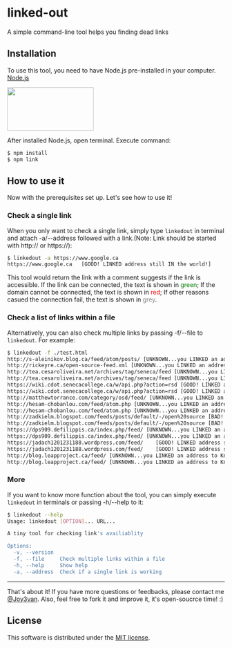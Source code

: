 # linked-out

A simple command-line tool helps you finding dead links

## Installation

To use this tool, you need to have Node.js pre-installed in your computer.
[Node.js](https://nodejs.org/en/download/) 

<img src="https://nodejs.org/static/images/logos/nodejs-new-pantone-black.ai" width="200" height="100">

After installed Node.js, open terminal. Execute command:
```bash
$ npm install
$ npm link
```

## How to use it

Now with the prerequisites set up. Let's see how to use it!

### Check a single link

When you only want to check a single link, simply type ```linkedout``` in terminal and attach -a/--address followed with a link.(Note: Link should be started with http:// or https://):
```bash
$ linkedout -a https://www.google.ca 
https://www.google.ca   [GOOD! LINKED address still IN the world!]
```
This tool would return the link with a comment suggests if the link is accessible.
If the link can be connected, the text is shown in <span style="color:green">green</span>; If the domain cannot be connected, the text is shown in <span style="color:red">red</span>;
If other reasons casued the connection fail, the text is shown in <span style="color:grey">grey</span>.

### Check a list of links within a file

Alternatively, you can also check multiple links by passing -f/--file to ```linkedout```. For example:
```bash
$ linkedout -f ./test.html
http://s-aleinikov.blog.ca/feed/atom/posts/ [UNKNOWN...you LINKED an address to Knowhere?]
http://rickeyre.ca/open-source-feed.xml [UNKNOWN...you LINKED an address to Knowhere?]
http://tea.cesaroliveira.net/archives/tag/seneca/feed [UNKNOWN...you LINKED an address to Knowhere?]
http://tea.cesaroliveira.net/archives/tag/seneca/feed [UNKNOWN...you LINKED an address to Knowhere?]
https://wiki.cdot.senecacollege.ca/w/api.php?action=rsd [GOOD! LINKED address still IN the world!]
https://wiki.cdot.senecacollege.ca/w/api.php?action=rsd [GOOD! LINKED address still IN the world!]
http://matthewtorrance.com/category/osd/feed/ [UNKNOWN...you LINKED an address to Knowhere?]
http://hesam-chobanlou.com/feed/atom.php [UNKNOWN...you LINKED an address to Knowhere?]
http://hesam-chobanlou.com/feed/atom.php [UNKNOWN...you LINKED an address to Knowhere?]
http://zadkielm.blogspot.com/feeds/posts/default/-/open%20source [BAD! LINKED address is OUT of this dimension :(]
http://zadkielm.blogspot.com/feeds/posts/default/-/open%20source [BAD! LINKED address is OUT of this dimension :(]
https://dps909.defilippis.ca/index.php/feed/ [UNKNOWN...you LINKED an address to Knowhere?]
https://dps909.defilippis.ca/index.php/feed/ [UNKNOWN...you LINKED an address to Knowhere?]
https://jadach1201231188.wordpress.com/feed/    [GOOD! LINKED address still IN the world!]
https://jadach1201231188.wordpress.com/feed/    [GOOD! LINKED address still IN the world!]
http://blog.leapproject.ca/feed/ [UNKNOWN...you LINKED an address to Knowhere?]
http://blog.leapproject.ca/feed/ [UNKNOWN...you LINKED an address to Knowhere?]
```
### More

If you want to know more function about the tool, you can simply execute ```linkedout``` in terminals or passing -h/--help to it:
```bash
$ linkedout --help
Usage: linkedout [OPTION]... URL...

A tiny tool for checking link's availiablity

Options:
  -v, --version                                                        [boolean]
  -f, --file     Check multiple links within a file
  -h, --help     Show help                                             [boolean]
  -a, --address  Check if a single link is working                      [string]
```

---
That's about it! If you have more questions or feedbacks, please contact me [@Joy3van](https://github.com/Joy3van).
Also, feel free to fork it and improve it, it's open-soucrce time! :)

## License

This software is distributed under the [MIT license](https://github.com/Joy3van/linked-out/blob/main/LICENSE).

